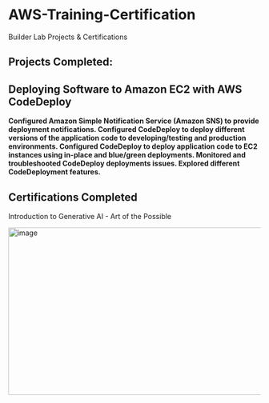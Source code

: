# AWS-Training-Certification
Builder Lab Projects &amp; Certifications

## Projects Completed:

## Deploying Software to Amazon EC2 with AWS CodeDeploy
**Configured Amazon Simple Notification Service (Amazon SNS) to provide deployment notifications.
Configured CodeDeploy to deploy different versions of the application code to developing/testing and production environments.
Configured CodeDeploy to deploy application code to EC2 instances using in-place and blue/green deployments.
Monitored and troubleshooted CodeDeploy deployments issues.
Explored different CodeDeployment features.**


## Certifications Completed

Introduction to Generative AI - Art of the Possible


<img width="1233" height="335" alt="image" src="https://github.com/user-attachments/assets/51964116-63c0-4bd0-afc5-173a9de566ce" />
